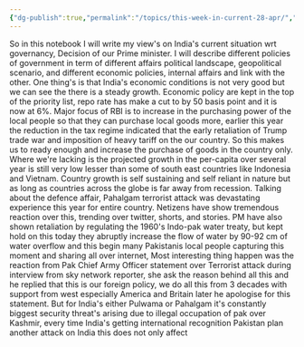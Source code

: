 ```yaml
---
{"dg-publish":true,"permalink":"/topics/this-week-in-current-28-apr/","dgPassFrontmatter":true,"created":"2025-04-27T17:55:08.605+05:30","updated":"2025-04-28T11:13:43.104+05:30"}
---
```



So in this notebook I will write my view's on India's current situation wrt governancy,  Decision of our Prime minister. I will describe different policies of government in term of different affairs political landscape, geopolitical scenario, and different economic policies, internal affairs and link with the other. One thing's is that India's economic conditions is not very good but we can see the there is a steady growth. Economic policy are kept in the top of the priority list, repo rate has make a cut to by 50 basis point and it is now at 6%. Major focus of RBI is to increase in the purchasing power of the local people so that they can purchase local goods more, earlier this year the reduction in the tax regime indicated that the early retaliation of Trump trade war and imposition of heavy tariff on the our country. So this makes us to ready enough and increase the purchase of goods in the country only. Where we're lacking is the projected growth in the per-capita over several year is still very low lesser than some of south east countries like Indonesia and Vietnam. Country growth is self sustaining and self reliant in nature but as long as countries across the globe is far away from recession. 
Talking about the defence affair, Pahalgam terrorist attack was devastating experience this year for entire country. Netizens have show tremendous reaction over this, trending over twitter, shorts, and stories. PM have also shown retaliation by regulating the 1960's Indo-pak water treaty, but kept hold on this today they abruptly increase the flow of water by 90-92 cm of water overflow and this begin many Pakistanis local people  capturing this moment and sharing all over internet, Most interesting thing happen was the reaction from Pak Chief Army Officer statement over Terrorist attack during interview from sky network reporter, she ask the reason behind all this and he replied that this is our foreign policy, we do all this from 3 decades with support from west especially America and Britain later he apologise for this statement. But for India's either Pulwama or Pahalgam it's constantly biggest security threat's arising due to illegal occupation of pak over Kashmir, every time India's getting international recognition Pakistan plan another attack on India this does not only affect